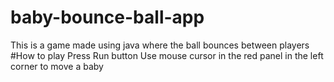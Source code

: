 # baby-bounce-ball-app
This is a game made using java where the ball bounces between players
#How to play
Press Run button
Use mouse cursor in the red panel in the left corner to move a baby
